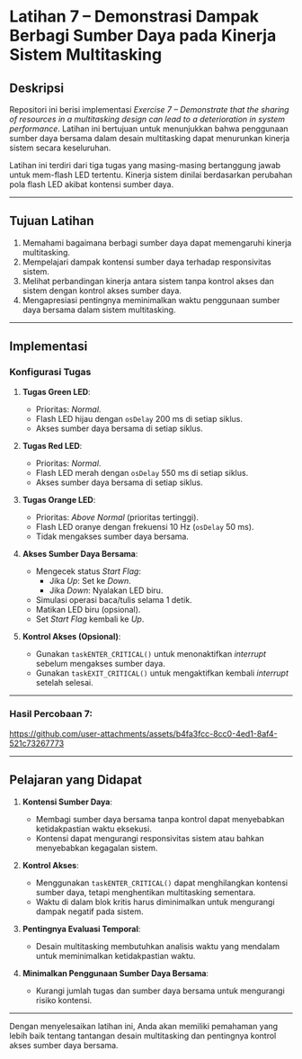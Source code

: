 # **Latihan 7 – Demonstrasi Dampak Berbagi Sumber Daya pada Kinerja Sistem Multitasking**

## **Deskripsi**
Repositori ini berisi implementasi *Exercise 7 – Demonstrate that the sharing of resources in a multitasking design can lead to a deterioration in system performance*. Latihan ini bertujuan untuk menunjukkan bahwa penggunaan sumber daya bersama dalam desain multitasking dapat menurunkan kinerja sistem secara keseluruhan.

Latihan ini terdiri dari tiga tugas yang masing-masing bertanggung jawab untuk mem-flash LED tertentu. Kinerja sistem dinilai berdasarkan perubahan pola flash LED akibat kontensi sumber daya.

---

## **Tujuan Latihan**
1. Memahami bagaimana berbagi sumber daya dapat memengaruhi kinerja multitasking.
2. Mempelajari dampak kontensi sumber daya terhadap responsivitas sistem.
3. Melihat perbandingan kinerja antara sistem tanpa kontrol akses dan sistem dengan kontrol akses sumber daya.
4. Mengapresiasi pentingnya meminimalkan waktu penggunaan sumber daya bersama dalam sistem multitasking.

---

## **Implementasi**
### **Konfigurasi Tugas**
1. **Tugas Green LED**:
   - Prioritas: *Normal*.
   - Flash LED hijau dengan `osDelay` 200 ms di setiap siklus.
   - Akses sumber daya bersama di setiap siklus.

2. **Tugas Red LED**:
   - Prioritas: *Normal*.
   - Flash LED merah dengan `osDelay` 550 ms di setiap siklus.
   - Akses sumber daya bersama di setiap siklus.

3. **Tugas Orange LED**:
   - Prioritas: *Above Normal* (prioritas tertinggi).
   - Flash LED oranye dengan frekuensi 10 Hz (`osDelay` 50 ms).
   - Tidak mengakses sumber daya bersama.

4. **Akses Sumber Daya Bersama**:
   - Mengecek status *Start Flag*:
     - Jika *Up*: Set ke *Down*.
     - Jika *Down*: Nyalakan LED biru.
   - Simulasi operasi baca/tulis selama 1 detik.
   - Matikan LED biru (opsional).
   - Set *Start Flag* kembali ke *Up*.

5. **Kontrol Akses (Opsional)**:
   - Gunakan `taskENTER_CRITICAL()` untuk menonaktifkan *interrupt* sebelum mengakses sumber daya.
   - Gunakan `taskEXIT_CRITICAL()` untuk mengaktifkan kembali *interrupt* setelah selesai.

---

### **Hasil Percobaan 7**:

https://github.com/user-attachments/assets/b4fa3fcc-8cc0-4ed1-8af4-521c73267773

---

## **Pelajaran yang Didapat**




1. **Kontensi Sumber Daya**:
   - Membagi sumber daya bersama tanpa kontrol dapat menyebabkan ketidakpastian waktu eksekusi.
   - Kontensi dapat mengurangi responsivitas sistem atau bahkan menyebabkan kegagalan sistem.

2. **Kontrol Akses**:
   - Menggunakan `taskENTER_CRITICAL()` dapat menghilangkan kontensi sumber daya, tetapi menghentikan multitasking sementara.
   - Waktu di dalam blok kritis harus diminimalkan untuk mengurangi dampak negatif pada sistem.

3. **Pentingnya Evaluasi Temporal**:
   - Desain multitasking membutuhkan analisis waktu yang mendalam untuk meminimalkan ketidakpastian waktu.

4. **Minimalkan Penggunaan Sumber Daya Bersama**:
   - Kurangi jumlah tugas dan sumber daya bersama untuk mengurangi risiko kontensi.

---

Dengan menyelesaikan latihan ini, Anda akan memiliki pemahaman yang lebih baik tentang tantangan desain multitasking dan pentingnya kontrol akses sumber daya bersama.
